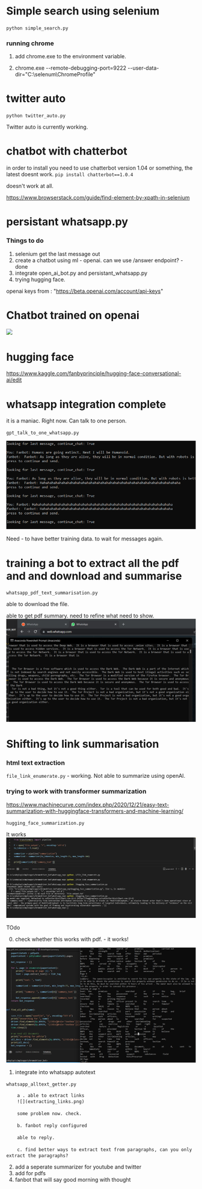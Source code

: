 # Simple search using selenium

`python simple_search.py`

### running chrome
1. add chrome.exe to the environment variable.

2. chrome.exe --remote-debugging-port=9222 --user-data-dir="C:\selenum\ChromeProfile"


# twitter auto

`python twitter_auto.py`

Twitter auto is currently working.

# chatbot with chatterbot

in order to install you need to use chatterbot version 1.04 or something, the latest doesnt work.
`pip install chatterbot==1.0.4`

doesn't work at all.


https://www.browserstack.com/guide/find-element-by-xpath-in-selenium

# persistant whatsapp.py

### Things to do
1. selenium get the last message out
2. create a chatbot using ml - openai. can we use /answer endpoint? - done
3. integrate open_ai_bot.py and persistant_whatsapp.py
4. trying hugging face. 


openai keys from : "https://beta.openai.com/account/api-keys"

# Chatbot trained on openai

![](gpt3_chatbot.gif)

# hugging face

https://www.kaggle.com/fanbyprinciple/hugging-face-conversational-ai/edit


# whatsapp integration complete

it is a maniac. Right now.
Can talk to one person.

`gpt_talk_to_one_whatsapp.py`

![](maniac.png)

Need -  to have better training data.
        to wait for messages again.

# training a bot to extract  all the pdf and and download and summarise

`whatsapp_pdf_text_summarisation.py`

able to download the file.

able to get pdf summary. need to refine what need to show.
![](pdfsummary.png)

# Shifting to link summarisation

### html text extraction 

`file_link_enumerate.py` - working. Not able to summarize using openAI.

### trying to work with transformer summarization

https://www.machinecurve.com/index.php/2020/12/21/easy-text-summarization-with-huggingface-transformers-and-machine-learning/

`hugging_face_summarization.py`

It works 
![](huggingface_summarizer.png)

TOdo

0. check whether this works with pdf. - it works!

![](whatsapp_pdf.png)

1. integrate into whatsapp autotext 

`whatsapp_alltext_getter.py`

        a . able to extract links 
        ![](extracting_links.png)

        some problem now. check.

        b. fanbot reply configured

        able to reply.

        c. find better ways to extract text from paragraphs, can you only extract the paragraphs?



2. add a seperate summarizer for youtube and twitter
3. add for pdfs
4. fanbot that will say good morning with thought